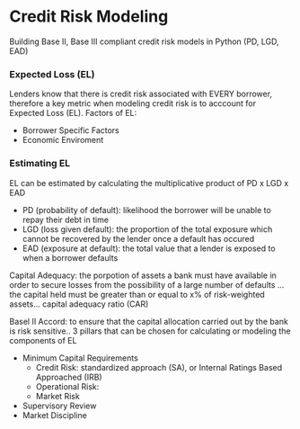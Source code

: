 # Credit Risk Modeling
Building Base II, Base III compliant credit risk models in Python (PD, LGD, EAD)

### Expected Loss (EL)
Lenders know that there is credit risk associated with EVERY borrower, therefore a key metric when modeling credit risk is to acccount for Expected Loss (EL). 
Factors of EL:
* Borrower Specific Factors
* Economic Enviroment

### Estimating EL
EL can be estimated by calculating the multiplicative product of PD x LGD x EAD 
* PD (probability of default): likelihood the borrower will be unable to repay their debt in time
* LGD (loss given default): the proportion of the total exposure which cannot be recovered by the lender once a default has occured
* EAD (exposure at default): the total value that a lender is exposed to when a borrower defaults


Capital Adequacy: the porpotion of assets a bank must have available in order to secure losses from the possibility of a large number of defaults ... the capital held must be greater than or equal to x% of risk-weighted assets... capital adequacy ratio (CAR)

Basel II Accord: to ensure that the capital allocation carried out by the bank is risk sensitive.. 3 pillars that can be chosen for calculating or modeling the components of EL
* Minimum Capital Requirements
  * Credit Risk: standardized approach (SA), or Internal Ratings Based Approached (IRB)
  * Operational Risk: 
  * Market Risk
* Supervisory Review
* Market Discipline
